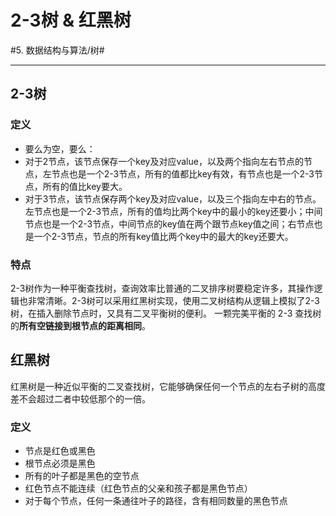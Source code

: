 # 2-3树 & 红黑树
#5. 数据结构与算法/树#
- - - -
## 2-3树
### 定义
* 要么为空，要么：
* 对于2节点，该节点保存一个key及对应value，以及两个指向左右节点的节点，左节点也是一个2-3节点，所有的值都比key有效，有节点也是一个2-3节点，所有的值比key要大。
* 对于3节点，该节点保存两个key及对应value，以及三个指向左中右的节点。左节点也是一个2-3节点，所有的值均比两个key中的最小的key还要小；中间节点也是一个2-3节点，中间节点的key值在两个跟节点key值之间；右节点也是一个2-3节点，节点的所有key值比两个key中的最大的key还要大。
### 特点
2-3树作为一种平衡查找树，查询效率比普通的二叉排序树要稳定许多，其操作逻辑也非常清晰。2-3树可以采用红黑树实现，使用二叉树结构从逻辑上模拟了2-3树，在插入删除节点时，又具有二叉平衡树的便利。
一颗完美平衡的 2-3 查找树的**所有空链接到根节点的距离相同**。

## 红黑树
红黑树是一种近似平衡的二叉查找树，它能够确保任何一个节点的左右子树的高度差不会超过二者中较低那个的一倍。
### 定义
* 节点是红色或黑色
* 根节点必须是黑色
* 所有的叶子都是黑色的空节点
* 红色节点不能连续（红色节点的父亲和孩子都是黑色节点）
* 对于每个节点，任何一条通往叶子的路径，含有相同数量的黑色节点


